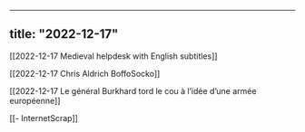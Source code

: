 
---
title: "2022-12-17"
---

[[2022-12-17 Medieval helpdesk with English subtitles]]

[[2022-12-17 Chris Aldrich BoffoSocko]]

[[2022-12-17 Le général Burkhard tord le cou à l’idée d’une armée européenne]]


[[- InternetScrap]]